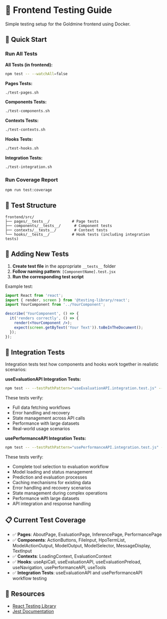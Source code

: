 # 🧪 Frontend Testing Guide

Simple testing setup for the Goldmine frontend using Docker.

## 🚀 Quick Start

### Run All Tests

**All Tests (in frontend):**
```bash
npm test -- --watchAll=false
```

**Pages Tests:**
```bash
./test-pages.sh
```

**Components Tests:**
```bash
./test-components.sh
```

**Contexts Tests:**
```bash
./test-contexts.sh
```

**Hooks Tests:**
```bash
./test-hooks.sh
```

**Integration Tests:**
```bash
./test-integration.sh
```

### Run Coverage Report
```bash
npm run test:coverage
```

## 📁 Test Structure

```
frontend/src/
├── pages/__tests__/          # Page tests
├── components/__tests__/      # Component tests  
├── contexts/__tests__/        # Context tests
└── hooks/__tests__/          # Hook tests (including integration tests)
```

## 🧩 Adding New Tests

1. **Create test file** in the appropriate `__tests__` folder
2. **Follow naming pattern**: `[ComponentName].test.jsx`
3. **Run the corresponding test script**

Example test:
```jsx
import React from 'react';
import { render, screen } from '@testing-library/react';
import YourComponent from '../YourComponent';

describe('YourComponent', () => {
  it('renders correctly', () => {
    render(<YourComponent />);
    expect(screen.getByText('Your Text')).toBeInTheDocument();
  });
});
```

## 🔗 Integration Tests

Integration tests test how components and hooks work together in realistic scenarios:

**useEvaluationAPI Integration Tests:**
```bash
npm test -- --testPathPattern="useEvaluationAPI.integration.test.js" --watchAll=false
```

These tests verify:
- Full data fetching workflows
- Error handling and recovery
- State management across API calls
- Performance with large datasets
- Real-world usage scenarios

**usePerformanceAPI Integration Tests:**
```bash
npm test -- --testPathPattern="usePerformanceAPI.integration.test.js" --watchAll=false
```

These tests verify:
- Complete tool selection to evaluation workflow
- Model loading and status management
- Prediction and evaluation processes
- Caching mechanisms for existing data
- Error handling and recovery scenarios
- State management during complex operations
- Performance with large datasets
- API integration and response handling

## 📋 Current Test Coverage

- ✅ **Pages**: AboutPage, EvaluationPage, InferencePage, PerformancePage
- ✅ **Components**: ActionButtons, FileInput, HpoTermList, ModelActionOutput, ModelOutput, ModelSelector, MessageDisplay, TextInput
- ✅ **Contexts**: LoadingContext, EvaluationContext
- ✅ **Hooks**: useApiCall, useEvaluationAPI, useEvaluationPreload, useNavigation, usePerformanceAPI, useTools
- ✅ **Integration Tests**: useEvaluationAPI and usePerformanceAPI workflow testing


## 📖 Resources

- [React Testing Library](https://testing-library.com/docs/react-testing-library/intro/)
- [Jest Documentation](https://jestjs.io/docs/getting-started) 